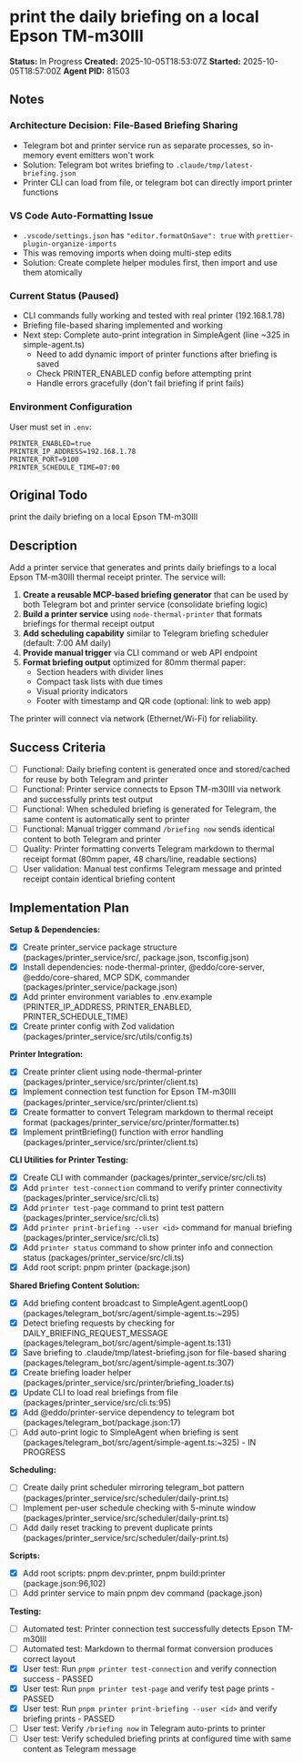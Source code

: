 # print the daily briefing on a local Epson TM-m30III

**Status:** In Progress
**Created:** 2025-10-05T18:53:07Z
**Started:** 2025-10-05T18:57:00Z
**Agent PID:** 81503

## Notes

### Architecture Decision: File-Based Briefing Sharing

- Telegram bot and printer service run as separate processes, so in-memory event emitters won't work
- Solution: Telegram bot writes briefing to `.claude/tmp/latest-briefing.json`
- Printer CLI can load from file, or telegram bot can directly import printer functions

### VS Code Auto-Formatting Issue

- `.vscode/settings.json` has `"editor.formatOnSave": true` with `prettier-plugin-organize-imports`
- This was removing imports when doing multi-step edits
- Solution: Create complete helper modules first, then import and use them atomically

### Current Status (Paused)

- CLI commands fully working and tested with real printer (192.168.1.78)
- Briefing file-based sharing implemented and working
- Next step: Complete auto-print integration in SimpleAgent (line ~325 in simple-agent.ts)
  - Need to add dynamic import of printer functions after briefing is saved
  - Check PRINTER_ENABLED config before attempting print
  - Handle errors gracefully (don't fail briefing if print fails)

### Environment Configuration

User must set in `.env`:

```
PRINTER_ENABLED=true
PRINTER_IP_ADDRESS=192.168.1.78
PRINTER_PORT=9100
PRINTER_SCHEDULE_TIME=07:00
```

## Original Todo

print the daily briefing on a local Epson TM-m30III

## Description

Add a printer service that generates and prints daily briefings to a local Epson TM-m30III thermal receipt printer. The service will:

1. **Create a reusable MCP-based briefing generator** that can be used by both Telegram bot and printer service (consolidate briefing logic)
2. **Build a printer service** using `node-thermal-printer` that formats briefings for thermal receipt output
3. **Add scheduling capability** similar to Telegram briefing scheduler (default: 7:00 AM daily)
4. **Provide manual trigger** via CLI command or web API endpoint
5. **Format briefing output** optimized for 80mm thermal paper:
   - Section headers with divider lines
   - Compact task lists with due times
   - Visual priority indicators
   - Footer with timestamp and QR code (optional: link to web app)

The printer will connect via network (Ethernet/Wi-Fi) for reliability.

## Success Criteria

- [ ] Functional: Daily briefing content is generated once and stored/cached for reuse by both Telegram and printer
- [ ] Functional: Printer service connects to Epson TM-m30III via network and successfully prints test output
- [ ] Functional: When scheduled briefing is generated for Telegram, the same content is automatically sent to printer
- [ ] Functional: Manual trigger command `/briefing now` sends identical content to both Telegram and printer
- [ ] Quality: Printer formatting converts Telegram markdown to thermal receipt format (80mm paper, 48 chars/line, readable sections)
- [ ] User validation: Manual test confirms Telegram message and printed receipt contain identical briefing content

## Implementation Plan

**Setup & Dependencies:**

- [x] Create printer_service package structure (packages/printer_service/src/, package.json, tsconfig.json)
- [x] Install dependencies: node-thermal-printer, @eddo/core-server, @eddo/core-shared, MCP SDK, commander (packages/printer_service/package.json)
- [x] Add printer environment variables to .env.example (PRINTER_IP_ADDRESS, PRINTER_ENABLED, PRINTER_SCHEDULE_TIME)
- [x] Create printer config with Zod validation (packages/printer_service/src/utils/config.ts)

**Printer Integration:**

- [x] Create printer client using node-thermal-printer (packages/printer_service/src/printer/client.ts)
- [x] Implement connection test function for Epson TM-m30III (packages/printer_service/src/printer/client.ts)
- [x] Create formatter to convert Telegram markdown to thermal receipt format (packages/printer_service/src/printer/formatter.ts)
- [x] Implement printBriefing() function with error handling (packages/printer_service/src/printer/client.ts)

**CLI Utilities for Printer Testing:**

- [x] Create CLI with commander (packages/printer_service/src/cli.ts)
- [x] Add `printer test-connection` command to verify printer connectivity (packages/printer_service/src/cli.ts)
- [x] Add `printer test-page` command to print test pattern (packages/printer_service/src/cli.ts)
- [x] Add `printer print-briefing --user <id>` command for manual briefing (packages/printer_service/src/cli.ts)
- [x] Add `printer status` command to show printer info and connection status (packages/printer_service/src/cli.ts)
- [x] Add root script: pnpm printer (package.json)

**Shared Briefing Content Solution:**

- [x] Add briefing content broadcast to SimpleAgent.agentLoop() (packages/telegram_bot/src/agent/simple-agent.ts:~295)
- [x] Detect briefing requests by checking for DAILY_BRIEFING_REQUEST_MESSAGE (packages/telegram_bot/src/agent/simple-agent.ts:131)
- [x] Save briefing to .claude/tmp/latest-briefing.json for file-based sharing (packages/telegram_bot/src/agent/simple-agent.ts:307)
- [x] Create briefing loader helper (packages/printer_service/src/printer/briefing_loader.ts)
- [x] Update CLI to load real briefings from file (packages/printer_service/src/cli.ts:95)
- [x] Add @eddo/printer-service dependency to telegram bot (packages/telegram_bot/package.json:17)
- [ ] Add auto-print logic to SimpleAgent when briefing is sent (packages/telegram_bot/src/agent/simple-agent.ts:~325) - IN PROGRESS

**Scheduling:**

- [ ] Create daily print scheduler mirroring telegram_bot pattern (packages/printer_service/src/scheduler/daily-print.ts)
- [ ] Implement per-user schedule checking with 5-minute window (packages/printer_service/src/scheduler/daily-print.ts)
- [ ] Add daily reset tracking to prevent duplicate prints (packages/printer_service/src/scheduler/daily-print.ts)

**Scripts:**

- [x] Add root scripts: pnpm dev:printer, pnpm build:printer (package.json:96,102)
- [ ] Add printer service to main pnpm dev command (package.json)

**Testing:**

- [ ] Automated test: Printer connection test successfully detects Epson TM-m30III
- [ ] Automated test: Markdown to thermal format conversion produces correct layout
- [x] User test: Run `pnpm printer test-connection` and verify connection success - PASSED
- [x] User test: Run `pnpm printer test-page` and verify test page prints - PASSED
- [x] User test: Run `pnpm printer print-briefing --user <id>` and verify briefing prints - PASSED
- [ ] User test: Verify `/briefing now` in Telegram auto-prints to printer
- [ ] User test: Verify scheduled briefing prints at configured time with same content as Telegram message
